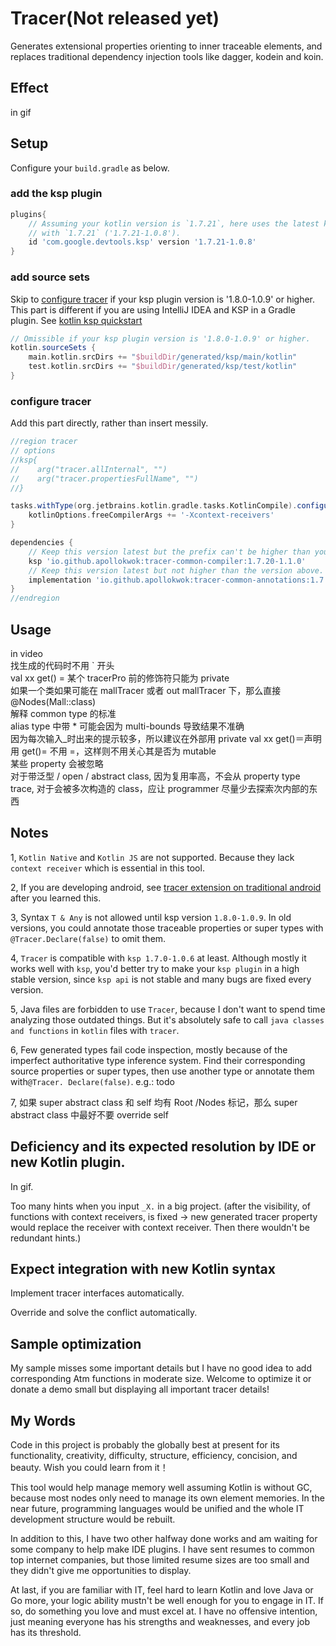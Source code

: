 # Tracer(Not released yet)
Generates extensional properties orienting to inner traceable elements, and replaces traditional 
dependency injection tools like dagger, kodein and koin.

## Effect
in gif

## Setup
Configure your `build.gradle` as below.

### add the ksp plugin
```groovy
plugins{
    // Assuming your kotlin version is `1.7.21`, here uses the latest ksp plugin version beginning 
    // with `1.7.21` ('1.7.21-1.0.8').  
    id 'com.google.devtools.ksp' version '1.7.21-1.0.8'
}
```

### add source sets
Skip to [configure tracer](#configure-tracer) if your ksp plugin version is '1.8.0-1.0.9' or higher.  
This part is different if you are using IntelliJ IDEA and KSP in a Gradle plugin. See [kotlin 
ksp quickstart](https://kotlinlang.org/docs/ksp-quickstart.html#make-ide-aware-of-generated-code)
```groovy
// Omissible if your ksp plugin version is '1.8.0-1.0.9' or higher. 
kotlin.sourceSets {
    main.kotlin.srcDirs += "$buildDir/generated/ksp/main/kotlin"
    test.kotlin.srcDirs += "$buildDir/generated/ksp/test/kotlin"
}
```

### configure tracer 
Add this part directly, rather than insert messily. 
```groovy
//region tracer
// options
//ksp{
//    arg("tracer.allInternal", "")
//    arg("tracer.propertiesFullName", "")
//}

tasks.withType(org.jetbrains.kotlin.gradle.tasks.KotlinCompile).configureEach {
    kotlinOptions.freeCompilerArgs += '-Xcontext-receivers'
}

dependencies {
    // Keep this version latest but the prefix can't be higher than your kotlin version. 
    ksp 'io.github.apollokwok:tracer-common-compiler:1.7.20-1.1.0'
    // Keep this version latest but not higher than the version above. 
    implementation 'io.github.apollokwok:tracer-common-annotations:1.7.20-1.1.0'
}
//endregion 
```

### 

## Usage
in video  
找生成的代码时不用 ` 开头  
val xx get() = 某个 tracerPro 前的修饰符只能为 private  
如果一个类如果可能在 mallTracer 或者 out mallTracer 下，那么直接 @Nodes(Mall::class)  
解释 common type 的标准  
alias type 中带 * 可能会因为 multi-bounds 导致结果不准确  
因为每次输入_时出来的提示较多，所以建议在外部用 private val xx get()＝声明  
用 get()= 不用 =，这样则不用关心其是否为 mutable  
某些 property 会被忽略  
对于带泛型 / open / abstract class, 因为复用率高，不会从 property type trace, 对于会被多次构造的 class，应让 programmer 
尽量少去探索次内部的东西  

## Notes
1, `Kotlin Native` and `Kotlin JS` are not supported. Because they lack `context receiver` which is
essential in this tool.

2, If you are developing android, see [tracer extension on traditional android](https://github.com/ApolloKwok/TracerAndroidTraditional)
after you learned this.

3, Syntax `T & Any` is not allowed until ksp version `1.8.0-1.0.9`. In old versions, you could 
annotate those traceable properties or super types with `@Tracer.Declare(false)` to omit them.

4, `Tracer` is compatible with `ksp 1.7.0-1.0.6` at least. Although mostly it works well with 
`ksp`, you'd better try to make your `ksp plugin` in a high stable version, since `ksp api` is not 
stable and many bugs are fixed every version. 

5, Java files are forbidden to use `Tracer`, because I don't want to spend time analyzing those 
outdated things. But it's absolutely safe to call `java classes and functions` in `kotlin` files 
with `tracer`.   

6, Few generated types fail code inspection, mostly because of the imperfect authoritative type 
inference system. Find their corresponding source properties or super types, then use another type
or annotate them with`@Tracer. Declare(false)`.
e.g.: todo 

7, 如果 super abstract class 和 self 均有 Root /Nodes 标记，那么 super abstract class 中最好不要 override self

## Deficiency and its expected resolution by IDE or new Kotlin plugin.
In gif.

Too many hints when you input `_X.` in a big project. 
(after the visibility, of functions with context receivers, is fixed -> new generated tracer 
property would replace the receiver with context receiver. Then there wouldn't be redundant 
hints.)  

## Expect integration with new Kotlin syntax
Implement tracer interfaces automatically.

Override and solve the conflict automatically.

## Sample optimization
My sample misses some important details but I have no good idea to add corresponding Atm functions 
in moderate size. Welcome to optimize it or donate a demo small but displaying all important tracer 
details!

## My Words
Code in this project is probably the globally best at present for its functionality, creativity,
difficulty, structure, efficiency, concision, and beauty. Wish you could learn from it！

This tool would help manage memory well assuming Kotlin is without GC, because most nodes only need
to manage its own element memories. In the near future, programming languages would be unified and
the whole IT development structure would be rebuilt.

In addition to this, I have two other halfway done works and am waiting for some company to help make
IDE plugins. I have sent resumes to common top internet companies, but those limited resume sizes are
too small and they didn't give me opportunities to display.

At last, if you are familiar with IT, feel hard to learn Kotlin and love Java or Go more, your logic
ability mustn't be well enough for you to engage in IT. If so, do something you love and must excel
at. I have no offensive intention, just meaning everyone has his strengths and weaknesses, and every
job has its threshold.